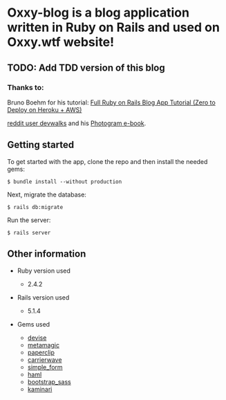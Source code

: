 # Oxxy-blog is a blog application written in Ruby on Rails and used on Oxxy.wtf website!
## TODO: Add TDD version of this blog
### Thanks to:
Bruno Boehm for his tutorial: [Full Ruby on Rails Blog App Tutorial (Zero to Deploy on Heroku + AWS)](https://medium.com/@bruno_boehm/full-blog-app-tutorial-on-rails-zero-to-deploy-4c19e8174791)

[reddit user devwalks](https://www.reddit.com/user/devwalks)
and his [Photogram e-book](https://www.reddit.com/r/learnprogramming/comments/489tmy/ive_written_a_200_page_ebook_on_how_to_build_an/).

## Getting started

To get started with the app, clone the repo and then install the needed gems:

```
$ bundle install --without production
```

Next, migrate the database:

```
$ rails db:migrate
```

Run the server:

```
$ rails server
```

## Other information

* Ruby version used
	* 2.4.2

* Rails version used
	* 5.1.4

* Gems used
	* [devise](https://github.com/plataformatec/devise)
	* [metamagic](https://github.com/lassebunk/metamagic)
	* [paperclip](https://github.com/thoughtbot/paperclip)
	* [carrierwave](https://github.com/carrierwaveuploader/carrierwave)
	* [simple_form](https://github.com/plataformatec/simple_form)
	* [haml](https://github.com/haml/haml)
	* [bootstrap_sass](https://github.com/twbs/bootstrap-sass)
	* [kaminari](https://github.com/kaminari/kaminari)
